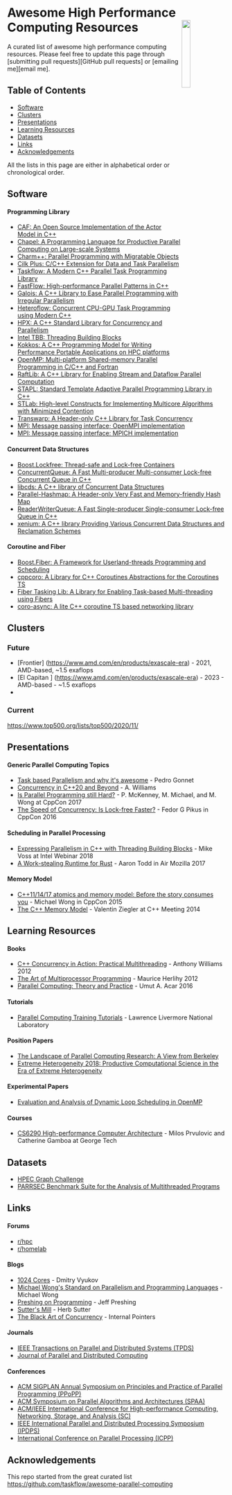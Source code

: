# Awesome High Performance Computing Resources <img align="right" width="20%" src="parallel-computing.jpg">

A curated list of awesome high performance computing resources. 
Please feel free to update this page through [submitting pull requests][GitHub pull requests] or 
[emailing me][email me].

## Table of Contents

 - [Software](#software)
 - [Clusters](#software)
 - [Presentations](#presentations)
 - [Learning Resources](#learning-resources)
 - [Datasets](#datasets)
 - [Links](#links)
 - [Acknowledgements](#acknowledgements )

All the lists in this page are either in alphabetical order or chronological order.

## Software

#### Programming Library

- [CAF: An Open Source Implementation of the Actor Model in C++](https://github.com/actor-framework/actor-framework)
- [Chapel: A Programming Language for Productive Parallel Computing on Large-scale Systems](https://chapel-lang.org/)
- [Charm++: Parallel Programming with Migratable Objects](http://charm.cs.illinois.edu/research/charm) 
- [Cilk Plus: C/C++ Extension for Data and Task Parallelism](https://www.cilkplus.org/)
- [Taskflow: A Modern C++ Parallel Task Programming Library](https://github.com/taskflow/taskflow)
- [FastFlow: High-performance Parallel Patterns in C++](https://github.com/fastflow/fastflow)
- [Galois: A C++ Library to Ease Parallel Programming with Irregular Parallelism](https://github.com/IntelligentSoftwareSystems/Galois)
- [Heteroflow: Concurrent CPU-GPU Task Programming using Modern C++](https://github.com/Heteroflow/Heteroflow)
- [HPX: A C++ Standard Library for Concurrency and Parallelism](https://github.com/STEllAR-GROUP/hpx)
- [Intel TBB: Threading Building Blocks](https://www.threadingbuildingblocks.org/)
- [Kokkos: A C++ Programming Model for Writing Performance Portable Applications on HPC platforms](https://github.com/kokkos/kokkos)
- [OpenMP: Multi-platform Shared-memory Parallel Programming in C/C++ and Fortran](https://www.openmp.org/)
- [RaftLib: A C++ Library for Enabling Stream and Dataflow Parallel Computation](https://github.com/RaftLib/RaftLib) 
- [STAPL: Standard Template Adaptive Parallel Programming Library in C++](https://parasol.tamu.edu/stapl/)
- [STLab: High-level Constructs for Implementing Multicore Algorithms with Minimized Contention](http://stlab.cc/libraries/concurrency/)
- [Transwarp: A Header-only C++ Library for Task Concurrency](https://github.com/bloomen/transwarp)
- [MPI: Message passing interface; OpenMPI implementation](https://www.open-mpi.org/)
- [MPI: Message passing interface: MPICH implementation](https://www.mpich.org/)

#### Concurrent Data Structures

- [Boost.Lockfree: Thread-safe and Lock-free Containers](https://github.com/boostorg/lockfree)
- [ConcurrentQueue: A Fast Multi-producer Multi-consumer Lock-free Concurrent Queue in C++](https://github.com/cameron314/concurrentqueue)
- [libcds: A C++ library of Concurrent Data Structures](https://github.com/khizmax/libcds)
- [Parallel-Hashmap: A Header-only Very Fast and Memory-friendly Hash Map](https://github.com/greg7mdp/parallel-hashmap)
- [ReaderWriterQueue: A Fast Single-producer Single-consumer Lock-free Queue in C++](https://github.com/cameron314/readerwriterqueue)
- [xenium: A C++ library Providing Various Concurrent Data Structures and Reclamation Schemes](https://github.com/mpoeter/xenium)

#### Coroutine and Fiber

- [Boost.Fiber: A Framework for Userland-threads Programming and Scheduling](https://github.com/boostorg/fiber)
- [cppcoro: A Library for C++ Coroutines Abstractions for the Coroutines TS](https://github.com/lewissbaker/cppcoro)
- [Fiber Tasking Lib: A Library for Enabling Task-based Multi-threading using Fibers](https://github.com/RichieSams/FiberTaskingLib)
- [coro-async: A lite C++ coroutine TS based networking library](https://github.com/arun11299/coro-async)

## Clusters

### Future
 - [Frontier] (https://www.amd.com/en/products/exascale-era) - 2021, AMD-based, ~1.5 exaflops
 - [El Capitan ] (https://www.amd.com/en/products/exascale-era) - 2023 - AMD-based - ~1.5 exaflops
 - 
### Current
https://www.top500.org/lists/top500/2020/11/

## Presentations

#### Generic Parallel Computing Topics

- [Task based Parallelism and why it's awesome](https://www.fz-juelich.de/ias/jsc/EN/Expertise/Workshops/Conferences/CSAM-2015/Programme/lecture7a_gonnet-pdf.pdf?__blob=publicationFile) - Pedro Gonnet
- [Concurrency in C++20 and Beyond](https://www.youtube.com/watch?v=jozHW_B3D4U) - A. Williams
- [Is Parallel Programming still Hard?](https://www.youtube.com/watch?v=YM8Xy6oKVQg) - P. McKenney, M. Michael, and M. Wong at CppCon 2017
- [The Speed of Concurrency: Is Lock-free Faster?](https://www.youtube.com/watch?v=9hJkWwHDDxs) - Fedor G Pikus in CppCon 2016

#### Scheduling in Parallel Processing

- [Expressing Parallelism in C++ with Threading Building Blocks](https://www.youtube.com/watch?v=9Otq_fcUnPE) - Mike Voss at Intel Webinar 2018
- [A Work-stealing Runtime for Rust](https://www.youtube.com/watch?v=4DQakkJ8XLI) - Aaron Todd in Air Mozilla 2017

#### Memory Model

- [C++11/14/17 atomics and memory model: Before the story consumes you](https://www.youtube.com/watch?v=DS2m7T6NKZQ) - Michael Wong in CppCon 2015
- [The C++ Memory Model](https://www.youtube.com/watch?v=gpsz8sc6mNU) - Valentin Ziegler at C++ Meeting 2014

## Learning Resources

#### Books

- [C++ Concurrency in Action: Practical Multithreading](https://www.manning.com/books/c-plus-plus-concurrency-in-action) - Anthony Williams 2012
- [The Art of Multiprocessor Programming](https://www.amazon.com/Art-Multiprocessor-Programming-Revised-Reprint/dp/0123973376/ref=sr_1_1?ie=UTF8&qid=1438003865&sr=8-1&keywords=maurice+herlihy) - Maurice Herlihy 2012
- [Parallel Computing: Theory and Practice](http://www.cs.cmu.edu/afs/cs/academic/class/15210-f15/www/tapp.html#ch:work-stealing) - Umut A. Acar 2016

#### Tutorials

- [Parallel Computing Training Tutorials](https://hpc.llnl.gov/training/tutorials) - Lawrence Livermore National Laboratory

#### Position Papers

- [The Landscape of Parallel Computing Research: A View from Berkeley](https://www2.eecs.berkeley.edu/Pubs/TechRpts/2006/EECS-2006-183.pdf)
- [Extreme Heterogeneity 2018: Productive Computational Science in the Era of Extreme Heterogeneity](references/2018-Extreme-Heterogeneity-DoE.pdf)

#### Experimental Papers

- [Evaluation and Analysis of Dynamic Loop Scheduling in OpenMP](references/EvaluationAndAnalysisofDynamicLoopSchedulingofOpenMP.pdf)

#### Courses

- [CS6290 High-performance Computer Architecture](https://www.udacity.com/course/high-performance-computer-architecture--ud007) - Milos Prvulovic and Catherine Gamboa at George Tech


## Datasets

- [HPEC Graph Challenge](https://graphchallenge.mit.edu/)
- [PARRSEC Benchmark Suite for the Analysis of Multithreaded Programs](https://parsec.cs.princeton.edu/)


## Links

#### Forums
 - [r/hpc](https://www.reddit.com/r/HPC/)
 - [r/homelab](https://www.reddit.com/r/homelab/)

#### Blogs
 - [1024 Cores](http://www.1024cores.net/) - Dmitry Vyukov 
 - [Michael Wong's Standard on Parallelism and Programming Languages](https://wongmichael.com/about/) - Michael Wong
 - [Preshing on Programming](https://preshing.com/) - Jeff Preshing
 - [Sutter's Mill](https://herbsutter.com/) - Herb Sutter
 - [The Black Art of Concurrency](https://www.internalpointers.com/post-group/black-art-concurrency) - Internal Pointers

#### Journals
 - [IEEE Transactions on Parallel and Distributed Systems (TPDS)](https://www.computer.org/csdl/journal/td) 
 - [Journal of Parallel and Distributed Computing](https://www.journals.elsevier.com/journal-of-parallel-and-distributed-computing)
  
#### Conferences

 - [ACM SIGPLAN Annual Symposium on Principles and Practice of Parallel Programming (PPoPP)](https://ppopp19.sigplan.org/home)
 - [ACM Symposium on Parallel Algorithms and Architectures (SPAA)](https://spaa.acm.org/)
 - [ACM/IEEE International Conference for High-performance Computing, Networking, Storage, and Analysis (SC)](https://sc19.supercomputing.org/)
 - [IEEE International Parallel and Distributed Processing Symposium (IPDPS)](http://www.ipdps.org/)
 - [International Conference on Parallel Processing (ICPP)](https://www.hpcs.cs.tsukuba.ac.jp/icpp2019/)


## Acknowledgements

This repo started from the great curated list https://github.com/taskflow/awesome-parallel-computing


